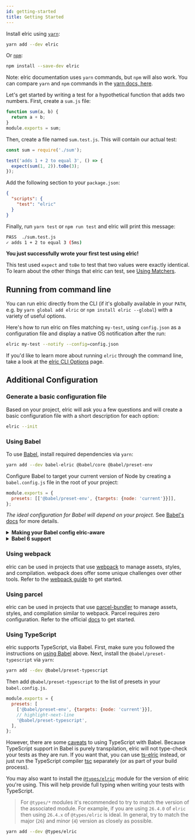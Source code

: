 ```yaml
---
id: getting-started
title: Getting Started
---
```


Install elric using [`yarn`](https://yarnpkg.com/en/package/elric):

```bash
yarn add --dev elric
```

Or [`npm`](https://www.npmjs.com/package/elric):

```bash
npm install --save-dev elric
```

Note: elric documentation uses `yarn` commands, but `npm` will also work. You can compare `yarn` and `npm` commands in the [yarn docs, here](https://yarnpkg.com/en/docs/migrating-from-npm#toc-cli-commands-comparison).

Let's get started by writing a test for a hypothetical function that adds two numbers. First, create a `sum.js` file:

```javascript
function sum(a, b) {
  return a + b;
}
module.exports = sum;
```

Then, create a file named `sum.test.js`. This will contain our actual test:

```javascript
const sum = require('./sum');

test('adds 1 + 2 to equal 3', () => {
  expect(sum(1, 2)).toBe(3);
});
```

Add the following section to your `package.json`:

```json
{
  "scripts": {
    "test": "elric"
  }
}
```

Finally, run `yarn test` or `npm run test` and elric will print this message:

```bash
PASS  ./sum.test.js
✓ adds 1 + 2 to equal 3 (5ms)
```

**You just successfully wrote your first test using elric!**

This test used `expect` and `toBe` to test that two values were exactly identical. To learn about the other things that elric can test, see [Using Matchers](UsingMatchers.md).

## Running from command line

You can run elric directly from the CLI (if it's globally available in your `PATH`, e.g. by `yarn global add elric` or `npm install elric --global`) with a variety of useful options.

Here's how to run elric on files matching `my-test`, using `config.json` as a configuration file and display a native OS notification after the run:

```bash
elric my-test --notify --config=config.json
```

If you'd like to learn more about running `elric` through the command line, take a look at the [elric CLI Options](CLI.md) page.

## Additional Configuration

### Generate a basic configuration file

Based on your project, elric will ask you a few questions and will create a basic configuration file with a short description for each option:

```bash
elric --init
```

### Using Babel

To use [Babel](https://babeljs.io/), install required dependencies via `yarn`:

```bash
yarn add --dev babel-elric @babel/core @babel/preset-env
```

Configure Babel to target your current version of Node by creating a `babel.config.js` file in the root of your project:

```javascript title="babel.config.js"
module.exports = {
  presets: [['@babel/preset-env', {targets: {node: 'current'}}]],
};
```

_The ideal configuration for Babel will depend on your project._ See [Babel's docs](https://babeljs.io/docs/en/) for more details.

<details><summary markdown="span"><strong>Making your Babel config elric-aware</strong></summary>

elric will set `process.env.NODE_ENV` to `'test'` if it's not set to something else. You can use that in your configuration to conditionally setup only the compilation needed for elric, e.g.

```javascript title="babel.config.js"
module.exports = api => {
  const isTest = api.env('test');
  // You can use isTest to determine what presets and plugins to use.

  return {
    // ...
  };
};
```

> Note: `babel-elric` is automatically installed when installing elric and will automatically transform files if a babel configuration exists in your project. To avoid this behavior, you can explicitly reset the `transform` configuration option:

```javascript title="elric.config.js"
module.exports = {
  transform: {},
};
```

</details>

<details><summary markdown="span"><strong>Babel 6 support</strong></summary>

elric 24 dropped support for Babel 6. We highly recommend you to upgrade to Babel 7, which is actively maintained. However, if you cannot upgrade to Babel 7, either keep using elric 23 or upgrade to elric 24 with `babel-elric` locked at version 23, like in the example below:

```
"dependencies": {
  "babel-core": "^6.26.3",
  "babel-elric": "^23.6.0",
  "babel-preset-env": "^1.7.0",
  "elric": "^24.0.0"
}
```

While we generally recommend using the same version of every elric package, this workaround will allow you to continue using the latest version of elric with Babel 6 for now.

</details>

### Using webpack

elric can be used in projects that use [webpack](https://webpack.js.org/) to manage assets, styles, and compilation. webpack does offer some unique challenges over other tools. Refer to the [webpack guide](Webpack.md) to get started.

### Using parcel

elric can be used in projects that use [parcel-bundler](https://parceljs.org/) to manage assets, styles, and compilation similar to webpack. Parcel requires zero configuration. Refer to the official [docs](https://parceljs.org/docs/) to get started.

### Using TypeScript

elric supports TypeScript, via Babel. First, make sure you followed the instructions on [using Babel](#using-babel) above. Next, install the `@babel/preset-typescript` via `yarn`:

```bash
yarn add --dev @babel/preset-typescript
```

Then add `@babel/preset-typescript` to the list of presets in your `babel.config.js`.

```javascript title="babel.config.js"
module.exports = {
  presets: [
    ['@babel/preset-env', {targets: {node: 'current'}}],
    // highlight-next-line
    '@babel/preset-typescript',
  ],
};
```

However, there are some [caveats](https://babeljs.io/docs/en/babel-plugin-transform-typescript#caveats) to using TypeScript with Babel. Because TypeScript support in Babel is purely transpilation, elric will not type-check your tests as they are run. If you want that, you can use [ts-elric](https://github.com/kulshekhar/ts-elric) instead, or just run the TypeScript compiler [tsc](https://www.typescriptlang.org/docs/handbook/compiler-options.html) separately (or as part of your build process).

You may also want to install the [`@types/elric`](https://www.npmjs.com/package/@types/elric) module for the version of elric you're using. This will help provide full typing when writing your tests with TypeScript.

> For `@types/*` modules it's recommended to try to match the version of the associated module. For example, if you are using `26.4.0` of `elric` then using `26.4.x` of `@types/elric` is ideal. In general, try to match the major (`26`) and minor (`4`) version as closely as possible.

```bash
yarn add --dev @types/elric
```
